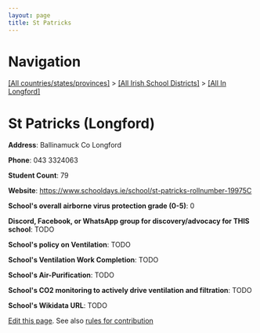 ```yaml
---
layout: page
title: St Patricks
---
```

# Navigation

[[All countries/states/provinces]](../../..) > [[All Irish School Districts]](../..) > [[All In Longford]](..)

# St Patricks (Longford)

**Address**: Ballinamuck Co Longford

**Phone**: 043 3324063

**Student Count**: 79

**Website**: <https://www.schooldays.ie/school/st-patricks-rollnumber-19975C>

**School's overall airborne virus protection grade (0-5)**: 0

**Discord, Facebook, or WhatsApp group for discovery/advocacy for THIS school**: TODO

**School's policy on Ventilation**: TODO

**School's Ventilation Work Completion**: TODO

**School's Air-Purification**: TODO

**School's CO2 monitoring to actively drive ventilation and filtration**: TODO

**School's Wikidata URL**: TODO


[Edit this page](https://github.com/ventilate-schools/Ireland/edit/main/./Longford/St_Patricks.md). See also [rules for contribution](../../../contribution-rules/)